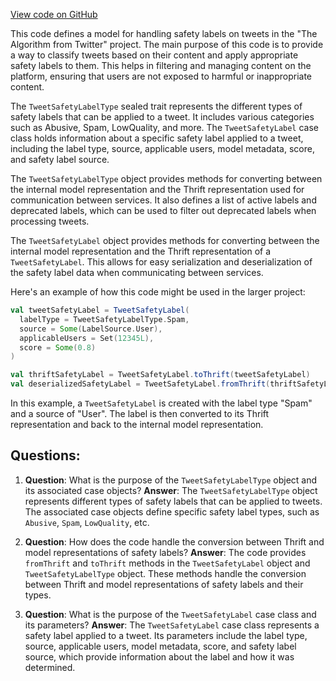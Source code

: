 [View code on GitHub](https://github.com/misbahsy/the-algorithm/visibilitylib/src/main/scala/com/twitter/visibility/models/TweetSafetyLabel.scala)

This code defines a model for handling safety labels on tweets in the "The Algorithm from Twitter" project. The main purpose of this code is to provide a way to classify tweets based on their content and apply appropriate safety labels to them. This helps in filtering and managing content on the platform, ensuring that users are not exposed to harmful or inappropriate content.

The `TweetSafetyLabelType` sealed trait represents the different types of safety labels that can be applied to a tweet. It includes various categories such as Abusive, Spam, LowQuality, and more. The `TweetSafetyLabel` case class holds information about a specific safety label applied to a tweet, including the label type, source, applicable users, model metadata, score, and safety label source.

The `TweetSafetyLabelType` object provides methods for converting between the internal model representation and the Thrift representation used for communication between services. It also defines a list of active labels and deprecated labels, which can be used to filter out deprecated labels when processing tweets.

The `TweetSafetyLabel` object provides methods for converting between the internal model representation and the Thrift representation of a `TweetSafetyLabel`. This allows for easy serialization and deserialization of the safety label data when communicating between services.

Here's an example of how this code might be used in the larger project:

```scala
val tweetSafetyLabel = TweetSafetyLabel(
  labelType = TweetSafetyLabelType.Spam,
  source = Some(LabelSource.User),
  applicableUsers = Set(12345L),
  score = Some(0.8)
)

val thriftSafetyLabel = TweetSafetyLabel.toThrift(tweetSafetyLabel)
val deserializedSafetyLabel = TweetSafetyLabel.fromThrift(thriftSafetyLabel)
```

In this example, a `TweetSafetyLabel` is created with the label type "Spam" and a source of "User". The label is then converted to its Thrift representation and back to the internal model representation.
## Questions: 
 1. **Question**: What is the purpose of the `TweetSafetyLabelType` object and its associated case objects?
   **Answer**: The `TweetSafetyLabelType` object represents different types of safety labels that can be applied to tweets. The associated case objects define specific safety label types, such as `Abusive`, `Spam`, `LowQuality`, etc.

2. **Question**: How does the code handle the conversion between Thrift and model representations of safety labels?
   **Answer**: The code provides `fromThrift` and `toThrift` methods in the `TweetSafetyLabel` object and `TweetSafetyLabelType` object. These methods handle the conversion between Thrift and model representations of safety labels and their types.

3. **Question**: What is the purpose of the `TweetSafetyLabel` case class and its parameters?
   **Answer**: The `TweetSafetyLabel` case class represents a safety label applied to a tweet. Its parameters include the label type, source, applicable users, model metadata, score, and safety label source, which provide information about the label and how it was determined.